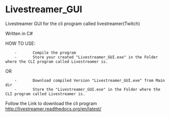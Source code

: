Livestreamer_GUI
================

Livestreamer GUI for the cli program called livestreamer(Twitch)

Written in C#

HOW TO USE:

        -       Compile the program
        -       Store your created "Livestreamer_GUI.exe" in the Folder where the CLI program called Livestreamer is.

OR

        -       Download compiled Version "Livestreamer_GUI.exe" from Main dir
        -       Store the "Livestreamer_GUI.exe" in the Folder where the CLI program called Livestreamer is.

Follow the Link to download the cli program
http://livestreamer.readthedocs.org/en/latest/


